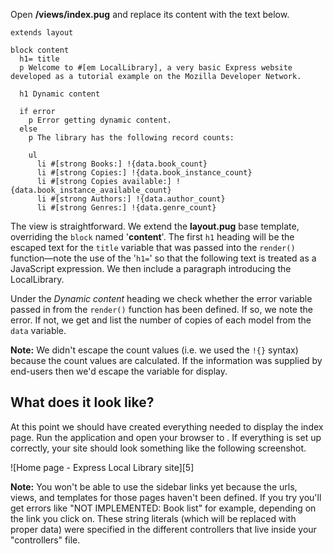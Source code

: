 Open **/views/index.pug** and replace its content with the text below.
    
    
    extends layout
    
    block content
      h1= title
      p Welcome to #[em LocalLibrary], a very basic Express website developed as a tutorial example on the Mozilla Developer Network.
    
      h1 Dynamic content
    
      if error
        p Error getting dynamic content.
      else
        p The library has the following record counts:
    
        ul
          li #[strong Books:] !{data.book_count}
          li #[strong Copies:] !{data.book_instance_count}
          li #[strong Copies available:] !{data.book_instance_available_count} 
          li #[strong Authors:] !{data.author_count}
          li #[strong Genres:] !{data.genre_count}

The view is straightforward. We extend the **layout.pug** base template, overriding the `block` named '**content**'. The first `h1` heading will be the escaped text for the `title` variable that was passed into the `render()` function—note the use of the '`h1=`' so that the following text is treated as a JavaScript expression. We then include a paragraph introducing the LocalLibrary.

Under the _Dynamic content_ heading we check whether the error variable passed in from the `render()` function has been defined. If so, we note the error. If not, we get and list the number of copies of each model from the `data` variable.

**Note:** We didn't escape the count values (i.e. we used the `!{}` syntax) because the count values are calculated. If the information was supplied by end-users then we'd escape the variable for display.

## What does it look like?

At this point we should have created everything needed to display the index page. Run the application and open your browser to . If everything is set up correctly, your site should look something like the following screenshot.

![Home page - Express Local Library site][5]

**Note:** You won't be able to use the sidebar links yet because the urls, views, and templates for those pages haven't been defined. If you try you'll get errors like "NOT IMPLEMENTED: Book list" for example, depending on the link you click on.  These string literals (which will be replaced with proper data) were specified in the different controllers that live inside your "controllers" file.
